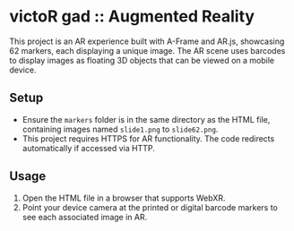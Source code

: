 
# victoR gad :: Augmented Reality

This project is an AR experience built with A-Frame and AR.js, showcasing 62 markers, each displaying a unique image. The AR scene uses barcodes to display images as floating 3D objects that can be viewed on a mobile device.

## Setup

   - Ensure the `markers` folder is in the same directory as the HTML file, containing images named `slide1.png` to `slide62.png`.
   - This project requires HTTPS for AR functionality. The code redirects automatically if accessed via HTTP.

## Usage

1. Open the HTML file in a browser that supports WebXR.
2. Point your device camera at the printed or digital barcode markers to see each associated image in AR.
